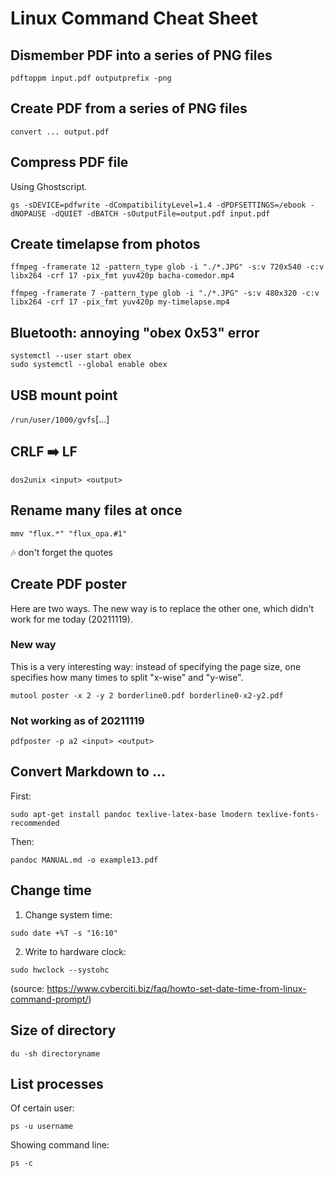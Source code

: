 # Linux Command Cheat Sheet

## Dismember PDF into a series of PNG files

```
pdftoppm input.pdf outputprefix -png
```

## Create PDF from a series of PNG files

```
convert ... output.pdf
```

## Compress PDF file

Using Ghostscript.

```
gs -sDEVICE=pdfwrite -dCompatibilityLevel=1.4 -dPDFSETTINGS=/ebook -dNOPAUSE -dQUIET -dBATCH -sOutputFile=output.pdf input.pdf
```

## Create timelapse from photos

```
ffmpeg -framerate 12 -pattern_type glob -i "./*.JPG" -s:v 720x540 -c:v libx264 -crf 17 -pix_fmt yuv420p bacha-comedor.mp4

ffmpeg -framerate 7 -pattern_type glob -i "./*.JPG" -s:v 480x320 -c:v libx264 -crf 17 -pix_fmt yuv420p my-timelapse.mp4
```

## Bluetooth: annoying "obex 0x53" error

```
systemctl --user start obex
sudo systemctl --global enable obex
```

## USB mount point

```/run/user/1000/gvfs```[...]

## CRLF :arrow_right: LF

```
dos2unix <input> <output>
```

## Rename many files at once

```
mmv "flux.*" "flux_opa.#1"
```

:notes: don't forget the quotes

## Create PDF poster

Here are two ways. The new way is to replace the other one, which didn't work for me today (20211119).

### New way

This is a very interesting way: instead of specifying the page size, one specifies how many times to split "x-wise" and
"y-wise".

```
mutool poster -x 2 -y 2 borderline0.pdf borderline0-x2-y2.pdf
```

### Not working as of 20211119
```
pdfposter -p a2 <input> <output>
```

## Convert Markdown to ...

First:

```
sudo apt-get install pandoc texlive-latex-base lmodern texlive-fonts-recommended
```


Then:

```
pandoc MANUAL.md -o example13.pdf
```

## Change time

1. Change system time:

```
sudo date +%T -s "16:10"
```

2. Write to hardware clock:

```
sudo hwclock --systohc
```

(source: https://www.cyberciti.biz/faq/howto-set-date-time-from-linux-command-prompt/)

## Size of directory

```
du -sh directoryname
```

## List processes

Of certain user:

```
ps -u username
```

Showing command line:

```
ps -c
```
